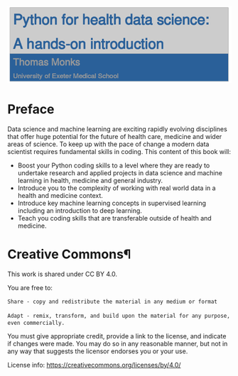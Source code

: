 ![title image](imgs/title_cropped.png)

# Preface

Data science and machine learning are exciting rapidly evolving disciplines that offer huge potential for the future of health care, medicine and wider areas of science.  To keep up with the pace of change a modern data scientist requires fundamental skills in coding.  This content of this book will: 

* Boost your Python coding skills to a level where they are ready to undertake research and applied projects in data science and machine learning in health, medicine and general industry.
* Introduce you to the complexity of working with real world data in a health and medicine context.
* Introduce key machine learning concepts in supervised learning including an introduction to deep learning.
* Teach you coding skills that are transferable outside of health and medicine.

# Creative Commons¶

This work is shared under CC BY 4.0.

You are free to:

    Share - copy and redistribute the material in any medium or format

    Adapt - remix, transform, and build upon the material for any purpose, even commercially.

You must give appropriate credit, provide a link to the license, and indicate if changes were made. You may do so in any reasonable manner, but not in any way that suggests the licensor endorses you or your use.

License info: https://creativecommons.org/licenses/by/4.0/